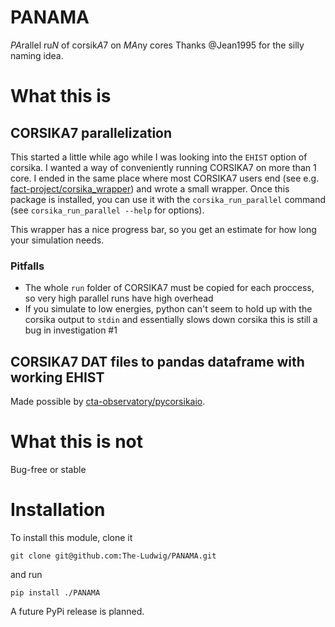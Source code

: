 PANAMA
===
*PA*rallel ru*N* of corsik*A*7 on *MA*ny cores
Thanks @Jean1995 for the silly naming idea.

# What this is

## CORSIKA7 parallelization
This started a little while ago while I was looking into the `EHIST` option
of corsika.
I wanted a way of conveniently running CORSIKA7 on more than 1 core.
I ended in the same place where most CORSIKA7 users end (see e.g. [fact-project/corsika_wrapper](https://github.com/fact-project/corsika_wrapper))
and wrote a small wrapper. Once this package is installed, you can use it with the `corsika_run_parallel` command (see `corsika_run_parallel --help` for options).

This wrapper has a nice progress bar, so you get an estimate for how long your simulation needs.

### Pitfalls
- The whole `run` folder of CORSIKA7 must be copied for each proccess, so very high parallel runs have high overhead
- If you simulate to low energies, python can't seem to hold up with the corsika output to `stdin` and essentially slows down corsika this is still a bug in investigation #1

## CORSIKA7 DAT files to pandas dataframe with working EHIST
Made possible by [cta-observatory/pycorsikaio](https://github.com/cta-observatory/pycorsikaio).

# What this is not
Bug-free or stable

# Installation
To install this module, clone it
```
git clone git@github.com:The-Ludwig/PANAMA.git
```
and run
```
pip install ./PANAMA
```

A future PyPi release is planned.
